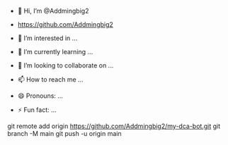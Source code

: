 - 👋 Hi, I’m @Addmingbig2

-    https://github.com/Addmingbig2

- 👀 I’m interested in ...
- 🌱 I’m currently learning ...
- 💞️ I’m looking to collaborate on ...
- 📫 How to reach me ...
- 😄 Pronouns: ...
- ⚡ Fun fact: ...

<!---

https://github.com/Addmingbig2


Addmingbig2/Addmingbig2 is a ✨ special ✨ repository because its `README.md` (this file) appears on your GitHub profile.
You can click the Preview link to take a look at your changes.
--->
git remote add origin https://github.com/Addmingbig2/my-dca-bot.git
git branch -M main
git push -u origin main